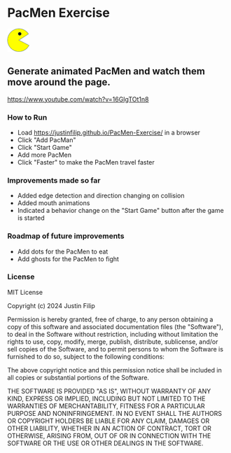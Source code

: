 # PacMen Exercise

<img style="width: 50px;" src="images/PacMan1.png">

## Generate animated PacMen and watch them move around the page.

https://www.youtube.com/watch?v=16GIgTOt1n8

### How to Run
- Load https://justinfilip.github.io/PacMen-Exercise/ in a browser
- Click "Add PacMan"
- Click "Start Game"
- Add more PacMen
- Click "Faster" to make the PacMen travel faster

### Improvements made so far

- Added edge detection and direction changing on collision
- Added mouth animations
- Indicated a behavior change on the "Start Game" button after the game is started

### Roadmap of future improvements
- Add dots for the PacMen to eat
- Add ghosts for the PacMen to fight

### License
MIT License

Copyright (c) 2024 Justin Filip

Permission is hereby granted, free of charge, to any person obtaining a copy
of this software and associated documentation files (the "Software"), to deal
in the Software without restriction, including without limitation the rights
to use, copy, modify, merge, publish, distribute, sublicense, and/or sell
copies of the Software, and to permit persons to whom the Software is
furnished to do so, subject to the following conditions:

The above copyright notice and this permission notice shall be included in all
copies or substantial portions of the Software.

THE SOFTWARE IS PROVIDED "AS IS", WITHOUT WARRANTY OF ANY KIND, EXPRESS OR
IMPLIED, INCLUDING BUT NOT LIMITED TO THE WARRANTIES OF MERCHANTABILITY,
FITNESS FOR A PARTICULAR PURPOSE AND NONINFRINGEMENT. IN NO EVENT SHALL THE
AUTHORS OR COPYRIGHT HOLDERS BE LIABLE FOR ANY CLAIM, DAMAGES OR OTHER
LIABILITY, WHETHER IN AN ACTION OF CONTRACT, TORT OR OTHERWISE, ARISING FROM,
OUT OF OR IN CONNECTION WITH THE SOFTWARE OR THE USE OR OTHER DEALINGS IN THE
SOFTWARE.
